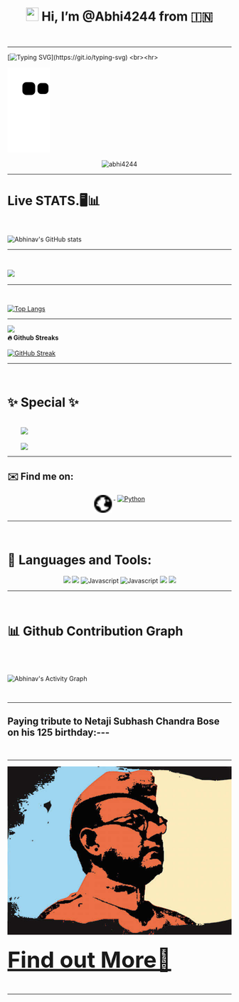 <h1 align="center"> <img src="https://media.giphy.com/media/hvRJCLFzcasrR4ia7z/giphy.gif"width="28"height="30" > Hi, I’m @Abhi4244 from 🇮🇳</h1>
<br><hr>

[![Typing SVG](https://readme-typing-svg.herokuapp.com?!color=%2336BCF7&size=55&duration=5500&vCenter=true&width=1500&height=60&lines=A+passionate+programmer+%F0%9F%8C%9F+and+web+developer+%F0%9F%92%A0;%F0%9F%91%80+Interested+in+robotics+%F0%9F%A4%96+astronomy+%F0%9F%8C%8C;and+cool+science+%E2%9A%9B;%F0%9F%8C%B1+I%E2%80%99m+currently+learning+...)](https://git.io/typing-svg)
<br><hr>


<img src="https://github.com/Abhi4244/Abhi4244/blob/output/github-contribution-grid-snake.svg" alt="snake" style="color:black;background-color:black;">
<p align="center"> <img src="https://komarev.com/ghpvc/?username=abhi4244&label=Profile%20views&color=00ff00&style= " alt="abhi4244" height="35px" width="150px"  /> </p>
<hr>

  <h1>Live STATS.🖥️📊</h1>
  </br>
  
![Abhinav's GitHub stats](https://github-readme-stats.vercel.app/api?username=abhi4244&theme=cobalt&show_icons=true&hide_border=true&include_all_commits=true&count_private=true)<br><hr><br>
  
![](https://github-profile-summary-cards.vercel.app/api/cards/profile-details?username=abhi4244&theme=github_dark)
<br><hr><br>
  
[![Top Langs](https://github-readme-stats.vercel.app/api/top-langs/?username=abhi4244&theme=cobalt&hide_border=true&layout=compact)](https://github.com/abhi4244/github-readme-stats)
<br><hr>
  
  ![](https://github-profile-summary-cards.vercel.app/api/cards/profile-details?username=abhi4244&theme=dark)<br>
<b>🔥 Github Streaks</b><br><br>
[![GitHub Streak](https://github-readme-streak-stats.herokuapp.com/?user=abhi4244&theme=dark)](https://git.io/streak-stats)<br>
<hr><br>

  
  
<h1>✨ Special ✨</h1><br>
<a href="https://github.com/abhi4244/210966" style="margin:30px;display:inline;">
  <img align="center" src="https://github-readme-stats.vercel.app/api/pin/?username=abhi4244&repo=210966&theme=radical&hide_border=true&show_owner=true" />
  </a><br><br>
<a href="https://github.com/abhi4244/PWA" style="margin:30px;display:inline;">
  <img align="center" src="https://github-readme-stats.vercel.app/api/pin/?username=abhi4244&repo=PWA&theme=radical&hide_border=true&show_owner=true" />
</a><br><hr>
<h2> ✉️ Find me on:</h2>
<p align="center">
  <a href="https://abhi4244.github.io/" target="_blank" rel="noopener noreferrer"> 
    <img src="https://raw.githubusercontent.com/iconic/open-iconic/master/svg/globe.svg" alt="Python" height="40" style="vertical-align:top; margin:4px;color:green;"> </a>  <a href="mailto:ahluwaliaabhi4400@gmail.com"> 
  <img src="https://cdn.jsdelivr.net/npm/simple-icons@v3/icons/gmail.svg" alt="Python" height="40" style="vertical-align:top; margin:4px"></a> </p>
  <hr><br>
<h1>🧰 Languages and Tools: </h1>
<p align="center">
  <img src="https://img.shields.io/badge/css3-%231572B6.svg?style=for-the-badge&logo=css3&logoColor=white" > 
  <img src="https://img.shields.io/badge/javascript-%23323330.svg?style=for-the-badge&logo=javascript&logoColor=%23F7DF1E" >
  <img src="https://img.shields.io/badge/kotlin-%230095D5.svg?style=for-the-badge&logo=kotlin&logoColor=white" alt="Javascript">
  <img src="https://img.shields.io/badge/python-3670A0?style=for-the-badge&logo=python&logoColor=ffdd54" alt="Javascript"  >
  <img src="https://img.shields.io/badge/c%23-%23239120.svg?style=for-the-badge&logo=c-sharp&logoColor=white" >
 <img src="https://img.shields.io/badge/html5-%23E34F26.svg?style=for-the-badge&logo=html5&logoColor=white" >
 </p>

<Hr><br>
<b><h1>📊 Github Contribution Graph</b></h1><br><br>
  </br>
<img alt="Abhinav's Activity Graph" src="https://abhinav-graph.herokuapp.com/graph/?username=Abhi4244&bg_color=1F222E&color=F8D866&line=F85D7F&point=FFFFFF&hide_border=true" />

<br><hr>

<h2>Paying tribute to Netaji Subhash Chandra Bose on his 125 birthday:---</h2>
<br><hr>
<img src="nation.jpg" >
<h3><a href ="https://en.wikipedia.org/wiki/Subhas_Chandra_Bose" style="font-size:50px;">Find out More🔎</a></h3>
<br><hr>

<!---
Abhi4244/Abhi4244 is a ✨ special ✨ repository because its `README.md` (this file) appears on your GitHub profile.
You can click the Preview link to take a look at your changes.
--->
